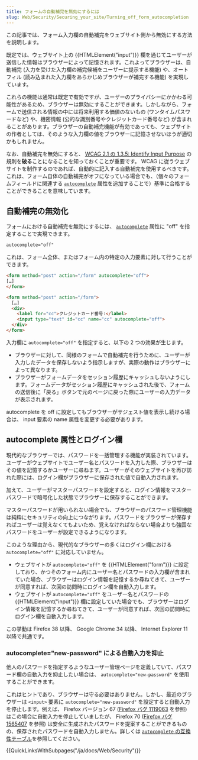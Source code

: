 ```yaml
---
title: フォームの自動補完を無効にするには
slug: Web/Security/Securing_your_site/Turning_off_form_autocompletion
---
```


この記事では、フォーム入力欄の自動補完をウェブサイト側から無効にする方法を説明します。

既定では、ウェブサイト上の {{HTMLElement("input")}} 欄を通じてユーザーが送信した情報はブラウザーによって記憶されます。これよってブラウザーは、自動補完 (入力を受けた入力欄の補完候補をユーザーに提示する機能) や、オートフィル (読み込まれた入力欄をあらかじめブラウザーが補完する機能) を実現しています。

これらの機能は通常は既定で有効ですが、ユーザーのプライバシーにかかわる可能性があるため、ブラウザーは無効にすることができます。しかしながら、フォームで送信される情報の中には将来利用する価値のないもの (ワンタイムパスワードなど) や、機密情報 (公的な識別番号やクレジットカード番号など) が含まれることがあります。ブラウザーの自動補完機能が有効であっても、ウェブサイトの作者としては、そのような入力欄の値をブラウザーに記憶させないほうが適切かもしれません。

なお、自動補完を無効にすると、 [WCAG 2.1 の 1.3.5: Identify Input Purpose](https://www.w3.org/WAI/WCAG21/Understanding/identify-input-purpose.html) の規則を**破る**ことになることを知っておくことが重要です。 WCAG に従うウェブサイトを制作するのであれば、自動的に記入する自動補完を使用するべきです。これは、フォーム自体の自動補完がオフになっている場合でも、（個々のフォームフィールドに関連する [`autocomplete`](/ja/docs/Web/HTML/Attributes/autocomplete) 属性を追加することで）基準に合格することができることを意味しています。

## 自動補完の無効化

フォームにおける自動補完を無効にするには、 [`autocomplete`](/ja/docs/Web/HTML/Attributes/autocomplete) 属性に "off" を指定することで実現できます。

```html
autocomplete="off"
```

これは、フォーム全体、またはフォーム内の特定の入力要素に対して行うことができます。

```html
<form method="post" action="/form" autocomplete="off">
[…]
</form>
```

```html
<form method="post" action="/form">
  […]
  <div>
    <label for="cc">クレジットカード番号:</label>
    <input type="text" id="cc" name="cc" autocomplete="off">
  </div>
</form>
```

入力欄に `autocomplete="off"` を指定すると、以下の 2 つの効果が生じます。

- ブラウザーに対して、同様のフォームで自動補完を行うために、ユーザーが入力したデータを保存しないよう指示しますが、実際の動作はブラウザーによって異なります。
- ブラウザーがフォームデータをセッション履歴にキャッシュしないようにします。フォームデータがセッション履歴にキャッシュされた後で、フォームの送信後に「戻る」ボタンで元のページに戻った際にユーザーの入力データが表示されます。

autocomplete を off に設定してもブラウザーがサジェスト値を表示し続ける場合は、 input 要素の name 属性を変更する必要があります。

## autocomplete 属性とログイン欄

現代的なブラウザーでは、パスワードを一括管理する機能が実装されています。ユーザーがウェブサイトでユーザー名とパスワードを入力した際、ブラウザーはその値を記憶するかユーザーに尋ねます。ユーザーがそのウェブサイトを再び訪れた際には、ログイン欄がブラウザーに保存された値で自動入力されます。

加えて、ユーザーがマスターパスワードを設定すると、ログイン情報をマスターパスワードで暗号化した状態でブラウザーに保存することができます。

マスターパスワードが用いられない場合でも、ブラウザーのパスワード管理機能は純粋にセキュリティの向上につながります。パスワードをブラウザーが保存すればユーザーは覚えなくてもよいため、覚えなければならない場合よりも強固なパスワードをユーザーが設定できるようになります。

このような理由から、現代的なブラウザーの多くはログイン欄における `autocomplete="off"` に対応していません。

- ウェブサイトが `autocomplete="off"` を {{HTMLElement("form")}} に設定しており、かつそのフォーム内にユーザー名とパスワードの入力欄が含まれていた場合、ブラウザーはログイン情報を記憶するか尋ねてきて、ユーザーが同意すれば、次回の訪問時にログイン欄を自動入力します。
- ウェブサイトが `autocomplete="off"` をユーザー名とパスワードの {{HTMLElement("input")}} 欄に設定していた場合でも、ブラウザーはログイン情報を記憶するか尋ねてきて、ユーザーが同意すれば、次回の訪問時にログイン欄を自動入力します。

この挙動は Firefox 38 以降、 Google Chrome 34 以降、 Internet Explorer 11 以降で共通です。

### autocomplete="new-password" による自動入力を抑止

他人のパスワードを指定するようなユーザー管理ページを定義していて、パスワード欄の自動入力を抑止したい場合は、 `autocomplete="new-password"` を使用することができます。

これはヒントであり、ブラウザーは守る必要はありません。しかし、最近のブラウザーは `<input>` 要素に `autocomplete="new-password"` を設定すると自動入力を停止します。例えば、 Firefox バージョン 67 ([Firefox バグ 1119063](https://bugzil.la/1119063) を参照) はこの場合に自動入力を停止していましたが、 Firefox 70 ([Firefox バグ 1565407](https://bugzil.la/1565407) を参照) は安全に生成されたパスワードを提案することができるものの、保存されたパスワードを自動入力しません。詳しくは [`autocomplete` の互換性テーブル](/ja/docs/Web/HTML/Attributes/autocomplete#Browser_compatibility)を参照してください。

{{QuickLinksWithSubpages("/ja/docs/Web/Security")}}
